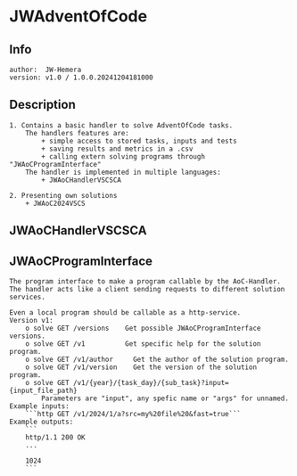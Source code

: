 # JWAdventOfCode

## Info
	author:  JW-Hemera
	version: v1.0 / 1.0.0.20241204181000

## Description
	1. Contains a basic handler to solve AdventOfCode tasks.
		The handlers features are:
			+ simple access to stored tasks, inputs and tests
			+ saving results and metrics in a .csv
			+ calling extern solving programs through "JWAoCProgramInterface"
		The handler is implemented in multiple languages:
			+ JWAoCHandlerVSCSCA

	2. Presenting own solutions
		+ JWAoC2024VSCS

## JWAoCHandlerVSCSCA

## JWAoCProgramInterface
	The program interface to make a program callable by the AoC-Handler.
	The handler acts like a client sending requests to different solution services.

	Even a local program should be callable as a http-service.
	Version v1:
		o solve GET /versions    Get possible JWAoCProgramInterface versions.
		o solve GET /v1          Get specific help for the solution program.
		o solve GET /v1/author     Get the author of the solution program.
		o solve GET /v1/version    Get the version of the solution program.
		o solve GET /v1/{year}/{task_day}/{sub_task}?input={input_file_path}
			Parameters are "input", any spefic name or "args" for unnamed.
	Example inputs:
		```http GET /v1/2024/1/a?src=my%20file%20&fast=true```
	Example outputs:
		```
		http/1.1 200 OK
		...
		
		1024
		```